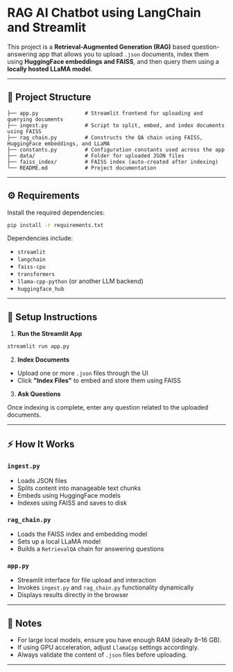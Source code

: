# RAG AI Chatbot using LangChain and Streamlit

This project is a **Retrieval-Augmented Generation (RAG)** based question-answering app that allows you to upload `.json` documents, index them using **HuggingFace embeddings and FAISS**, and then query them using a **locally hosted LLaMA model**.

---

## 📁 Project Structure

```
├── app.py               # Streamlit frontend for uploading and querying documents
├── ingest.py            # Script to split, embed, and index documents using FAISS
├── rag_chain.py         # Constructs the QA chain using FAISS, HuggingFace embeddings, and LLaMA
├── constants.py         # Configuration constants used across the app
├── data/                # Folder for uploaded JSON files
├── faiss_index/         # FAISS index (auto-created after indexing)
└── README.md            # Project documentation
```

---

## ⚙️ Requirements

Install the required dependencies:

```bash
pip install -r requirements.txt
```

Dependencies include:

- `streamlit`
- `langchain`
- `faiss-cpu`
- `transformers`
- `llama-cpp-python` (or another LLM backend)
- `huggingface_hub`

---

## 📝 Setup Instructions

1. **Run the Streamlit App**

```bash
streamlit run app.py
```

2. **Index Documents**

- Upload one or more `.json` files through the UI
- Click **"Index Files"** to embed and store them using FAISS

3. **Ask Questions**

Once indexing is complete, enter any question related to the uploaded documents.

---

## ⚡️ How It Works

### `ingest.py`

- Loads JSON files
- Splits content into manageable text chunks
- Embeds using HuggingFace models
- Indexes using FAISS and saves to disk

### `rag_chain.py`

- Loads the FAISS index and embedding model
- Sets up a local LLaMA model
- Builds a `RetrievalQA` chain for answering questions

### `app.py`

- Streamlit interface for file upload and interaction
- Invokes `ingest.py` and `rag_chain.py` functionality dynamically
- Displays results directly in the browser

---

## 🔐 Notes

- For large local models, ensure you have enough RAM (ideally 8–16 GB).
- If using GPU acceleration, adjust `LlamaCpp` settings accordingly.
- Always validate the content of `.json` files before uploading.

---
